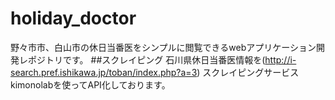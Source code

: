 # holiday_doctor
野々市市、白山市の休日当番医をシンプルに閲覧できるwebアプリケーション開発レポジトリです。
##スクレイピング
石川県休日当番医情報を(http://i-search.pref.ishikawa.jp/toban/index.php?a=3)
スクレイピングサービスkimonolabを使ってAPI化しております。
